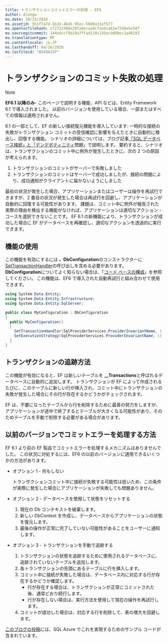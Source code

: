 ```yaml
---
title: トランザクションコミットエラーの処理 - EF6
author: divega
ms.date: 10/23/2016
ms.assetid: 5b1f7a7d-1b24-4645-95ec-5608a31ef577
ms.openlocfilehash: cf2722496e207a8ecaa9cfaa4ca61e7248e5e58f
ms.sourcegitcommit: 144edccf9b29a7ffad119c235ac9808ec1a46193
ms.translationtype: MT
ms.contentlocale: ja-JP
ms.lasthandoff: 04/16/2020
ms.locfileid: "81434137"
---
```

# <a name="handling-transaction-commit-failures"></a>トランザクションのコミット失敗の処理
> [!NOTE]
> **EF6.1 以降のみ**- このページで説明する機能、API などは、Entity Framework 6.1 で導入されました。 以前のバージョンを使用している場合、一部またはすべての情報は適用されません。  

6.1 の一部として、EF の新しい接続復元機能を導入しています: 一時的な接続の失敗がトランザクション コミットの受信確認に影響を与えたときに自動的に検出し、回復する機能。 シナリオの詳細については、ブログ記事[「SQL データベース接続」と「デンデポティニティ](https://docs.microsoft.com/archive/blogs/adonet/sql-database-connectivity-and-the-idempotency-issue)問題」で説明します。  要約すると、シナリオは、トランザクションのコミット中に例外が発生したときに、次の 2 つの原因が考えられます。  

1. トランザクションのコミットがサーバーで失敗しました
2. トランザクションのコミットはサーバーで成功しましたが、接続の問題により、成功通知がクライアントに届かないようにしました  

最初の状況が発生した場合、アプリケーションまたはユーザーは操作を再試行できますが、2 番目の状況が発生した場合は再試行を回避し、アプリケーションが自動的に回復する可能性があります。 課題は、コミット中に例外が報告された実際の理由を検出する機能がなければ、アプリケーションは適切なアクション・コースを選択できないことです。 EF 6.1 の新機能により、トランザクションが成功した場合に EF がデータベースを再確認し、適切なアクションを透過的に実行できます。  

## <a name="using-the-feature"></a>機能の使用  

この機能を有効にするには **、DbConfiguration**のコンストラクターに[SetTransactionHandler](https://msdn.microsoft.com/library/system.data.entity.dbconfiguration.setdefaulttransactionhandler.aspx)の呼び出しを含める必要があります。 **DbConfiguration**についてよく知らない場合は、「[コード ベースの構成](~/ef6/fundamentals/configuring/code-based.md)」を参照してください。 この機能は、EF6 で導入された自動再試行と組み合わせて使用できます。  

``` csharp
using System.Data.Entity;
using System.Data.Entity.Infrastructure;
using System.Data.Entity.SqlServer;

public class MyConfiguration : DbConfiguration  
{
  public MyConfiguration()  
  {  
    SetTransactionHandler(SqlProviderServices.ProviderInvariantName, () => new CommitFailureHandler());  
    SetExecutionStrategy(SqlProviderServices.ProviderInvariantName, () => new SqlAzureExecutionStrategy());  
  }  
}
```  

## <a name="how-transactions-are-tracked"></a>トランザクションの追跡方法  

この機能が有効になると、EF は新しいテーブルを **__Transactions**と呼ばれるデータベースに自動的に追加します。 トランザクションが EF によって作成されるたびに、このテーブルに新しい行が挿入され、コミット中にトランザクションの失敗が発生した場合にその行が存在するかどうかがチェックされます。  

EF は、不要になったテーブルから行を削除するために最善の努力をしますが、アプリケーションが途中で終了するとテーブルが大きくなる可能性があり、そのためテーブルを手動で削除する必要がある場合があります。  

## <a name="how-to-handle-commit-failures-with-previous-versions"></a>以前のバージョンでコミットエラーを処理する方法

EF 6.1 より前の EF 製品でコミットエラーを処理するメカニズムはありませんでした。 この状況に対処するには、EF6 の以前のバージョンに適用できるいくつかの方法があります。  

* オプション 1 - 何もしない  

  トランザクションコミット中に接続が失敗する可能性は低いため、この条件が実際に発生した場合にアプリケーションが失敗しても問題ありません。  

* オプション 2 - データベースを使用して状態をリセットする  

  1. 現在の Db コンテキストを破棄します。  
  2. 新しい DbContext を作成し、データベースからアプリケーションの状態を復元します。  
  3. 最後の操作が正常に完了していない可能性があることをユーザーに通知します。  

* オプション 3 - トランザクションを手動で追跡する  

  1. トランザクションの状態を追跡するために使用されるデータベースに、追跡されていないテーブルを追加します。  
  2. 各トランザクションの先頭にあるテーブルに行を挿入します。  
  3. コミット中に接続が失敗した場合は、データベース内に対応する行が存在するかどうか確認します。  
     - 行が存在する場合は、トランザクションが正常にコミットされた後、通常どおり続行します。  
     - 行が存在しない場合は、実行方法を使用して現在の操作を再試行します。  
  4. コミットが成功した場合は、対応する行を削除して、表の増大を回避します。  

[このブログの投稿](https://docs.microsoft.com/archive/blogs/adonet/sql-database-connectivity-and-the-idempotency-issue)には、SQL Azure でこれを実現するためのサンプル コードが含まれています。  
